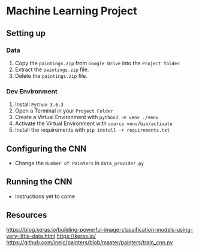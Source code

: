 # Machine Learning Project

## Setting up
### Data
1. Copy the `paintings.zip` from `Google Drive` into the `Project folder`
1. Extract the `paintings.zip` file.
1. Delete the `paintings.zip` file.

### Dev Environment
1. Install `Python 3.6.3`
1. Open a Terminal in your `Project Folder`
1. Create a Virtual Environment with `python3 -m venv ./venv`
1. Activate the Virtual Environment with `source venv/bin/activate`
1. Install the requirements with `pip install -r requirements.txt`

## Configuring the CNN
* Change the `Number of Painters` in `data_provider.py`

## Running the CNN
* Instructions yet to come

## Resources
https://blog.keras.io/building-powerful-image-classification-models-using-very-little-data.html
https://keras.io/
https://github.com/inejc/painters/blob/master/painters/train_cnn.py
